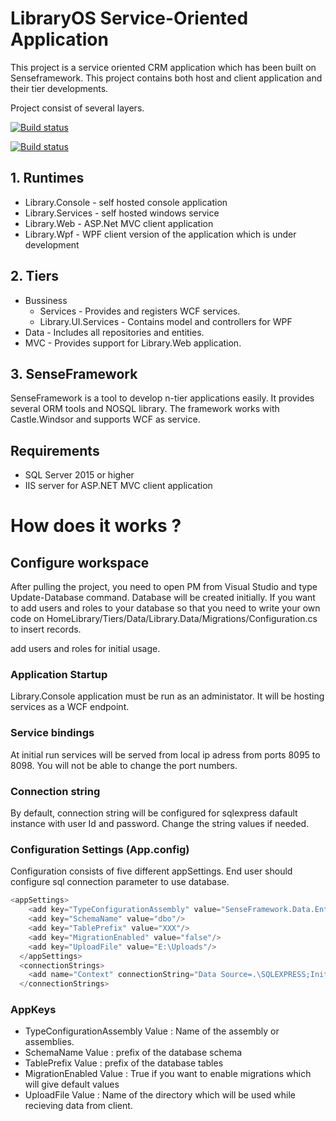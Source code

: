 # LibraryOS Service-Oriented Application

This project is a service oriented CRM application which has been built on Senseframework. This project contains both host and client application and their tier developments.

Project consist of several layers.

[![Build status](https://ci.appveyor.com/api/projects/status/20uv4v5re5a036f4?svg=true)](https://ci.appveyor.com/project/ekinbulut/homelibrary)

[![Build status](https://ci.appveyor.com/api/projects/status/20uv4v5re5a036f4/branch/master?svg=true)](https://ci.appveyor.com/project/ekinbulut/homelibrary/branch/master)

## 1. Runtimes
  * Library.Console  - self hosted console application
  * Library.Services - self hosted windows service
  * Library.Web - ASP.Net MVC client application
  * Library.Wpf - WPF client version of the application which is under development

## 2. Tiers
  * Bussiness
    * Services - Provides and registers WCF services.
    * Library.UI.Services - Contains model and controllers for WPF
  * Data - Includes all repositories and entities.
  * MVC - Provides support for Library.Web application.

## 3. SenseFramework
SenseFramework is a tool to develop n-tier applications easily. It provides several ORM tools and NOSQL library. The framework works with Castle.Windsor and supports WCF as service.

## Requirements
* SQL Server 2015 or higher
* IIS server for ASP.NET MVC client application

# How does it works ?

## Configure workspace

After pulling the project, you need to open PM from Visual Studio and type Update-Database command. Database will be created initially. If you want to add users and roles to your database so that you need to write your own code on HomeLibrary/Tiers/Data/Library.Data/Migrations/Configuration.cs to insert records.

add users and roles for initial usage.
### Application Startup

Library.Console application must be run as an administator. It will be hosting services as a WCF endpoint.

### Service bindings

At initial run services will be served from local ip adress from ports 8095 to 8098. You will not be able to change the port numbers.

### Connection string

By default, connection string will be configured for sqlexpress dafault instance with user Id and password. Change the string values if needed. 

### Configuration Settings (App.config)

Configuration consists of five different appSettings. End user should configure sql connection parameter to use database.
```javascript
<appSettings>
    <add key="TypeConfigurationAssembly" value="SenseFramework.Data.EntityFramework.dll;Library.Data.dll"/>
    <add key="SchemaName" value="dbo"/>
    <add key="TablePrefix" value="XXX"/>
    <add key="MigrationEnabled" value="false"/>
    <add key="UploadFile" value="E:\Uploads"/>
  </appSettings>
  <connectionStrings>
    <add name="Context" connectionString="Data Source=.\SQLEXPRESS;Initial Catalog=LibraryDB;User Id=sa;Password=demo2017;" providerName="System.Data.SqlClient"/>
  </connectionStrings> 
  ```

### AppKeys

* TypeConfigurationAssembly
Value : Name of the assembly or assemblies.
* SchemaName
Value : prefix of the database schema
* TablePrefix
Value : prefix of the database tables
* MigrationEnabled
Value : True if you want to enable migrations which will give default values
* UploadFile
Value : Name of the directory which will be used while recieving data from client.

